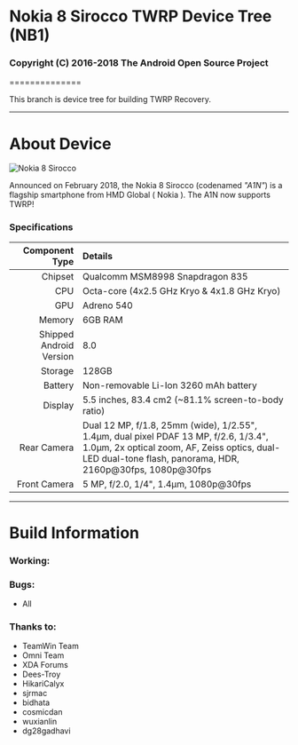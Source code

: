 # Nokia 8 Sirocco TWRP Device Tree (NB1)
### Copyright (C) 2016-2018 The Android Open Source Project
==============

This branch is device tree for building TWRP Recovery. 

---

# About Device

![Nokia 8 Sirocco](https://fdn2.gsmarena.com/vv/pics/nokia/nokia-8-sirocco-0.jpg)

Announced on February 2018, the Nokia 8 Sirocco (codenamed _"A1N"_) is a flagship smartphone from HMD Global ( Nokia ). The A1N now supports TWRP!

### Specifications

Component Type | Details
-------:|:-------------------------
Chipset | Qualcomm MSM8998 Snapdragon 835
CPU     | Octa-core (4x2.5 GHz Kryo & 4x1.8 GHz Kryo)
GPU     | Adreno 540
Memory  | 6GB RAM
Shipped Android Version | 8.0
Storage | 128GB
Battery | Non-removable Li-Ion 3260 mAh battery
Display | 5.5 inches, 83.4 cm2 (~81.1% screen-to-body ratio)
Rear Camera | Dual	12 MP, f/1.8, 25mm (wide), 1/2.55", 1.4µm, dual pixel PDAF 13 MP, f/2.6, 1/3.4", 1.0µm, 2x optical zoom, AF,	Zeiss optics, dual-LED dual-tone flash, panorama, HDR,	2160p@30fps, 1080p@30fps
Front Camera | 	5 MP, f/2.0, 1/4", 1.4µm, 1080p@30fps

---

# Build Information

### Working:


### Bugs:
 * All
 
### Thanks to:
 * TeamWin Team
 * Omni Team
 * XDA Forums
 * Dees-Troy
 * HikariCalyx
 * sjrmac
 * bidhata
 * cosmicdan
 * wuxianlin
 * dg28gadhavi


